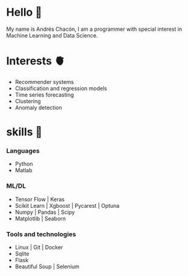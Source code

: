 # Hello 👋

My name is Andrés Chacón, I am a programmer with special interest in Machine Learning and Data Science.

# Interests 🫀

* Recommender systems
* Classification and regression models
* Time series forecasting
* Clustering
* Anomaly detection

# skills 🏹

### Languages

* Python
* Matlab

### ML/DL

* Tensor Flow | Keras 
* Scikit Learn | Xgboost | Pycarest | Optuna
* Numpy | Pandas | Scipy
* Matplotlib | Seaborn

### Tools and technologies

* Linux | Git | Docker
* Sqlite
* Flask
* Beautiful Soup | Selenium 

